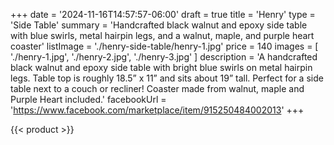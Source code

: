 +++
date = '2024-11-16T14:57:57-06:00'
draft = true
title = 'Henry'
type = 'Side Table'
summary = 'Handcrafted black walnut and epoxy side table with blue swirls, metal hairpin legs, and a walnut, maple, and purple heart coaster'
listImage = './henry-side-table/henry-1.jpg'
price = 140
images = [
    './henry-1.jpg',
    './henry-2.jpg',
    './henry-3.jpg'
]
description = 'A handcrafted black walnut and epoxy side table with bright blue swirls on metal hairpin legs.  Table top is roughly 18.5” x 11” and sits about 19” tall. Perfect for a side table next to a couch or recliner!  Coaster made from walnut, maple and Purple Heart included.'
facebookUrl = 'https://www.facebook.com/marketplace/item/915250484002013'
+++

{{< product >}}